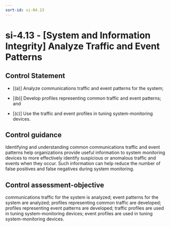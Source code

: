 ```yaml
---
sort-id: si-04.13
---
```


# si-4.13 - \[System and Information Integrity\] Analyze Traffic and Event Patterns

## Control Statement

- \[(a)\] Analyze communications traffic and event patterns for the system;

- \[(b)\] Develop profiles representing common traffic and event patterns; and

- \[(c)\] Use the traffic and event profiles in tuning system-monitoring devices.

## Control guidance

Identifying and understanding common communications traffic and event patterns help organizations provide useful information to system monitoring devices to more effectively identify suspicious or anomalous traffic and events when they occur. Such information can help reduce the number of false positives and false negatives during system monitoring.

## Control assessment-objective

communications traffic for the system is analyzed;
event patterns for the system are analyzed;
profiles representing common traffic are developed;
profiles representing event patterns are developed;
traffic profiles are used in tuning system-monitoring devices;
event profiles are used in tuning system-monitoring devices.
